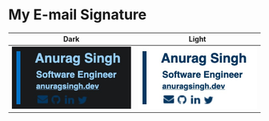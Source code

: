# My E-mail Signature

Dark |  Light
:-------------------------:|:-------------------------:
![](preview_dark.jpg)  |  ![](preview_light.jpg)